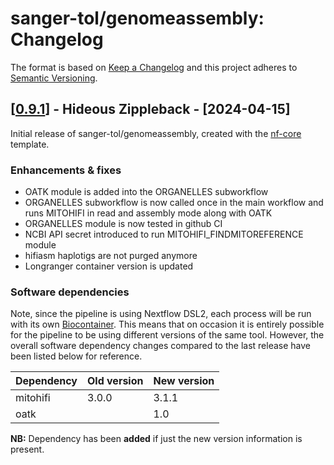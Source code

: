# sanger-tol/genomeassembly: Changelog

The format is based on [Keep a Changelog](https://keepachangelog.com/en/1.0.0/)
and this project adheres to [Semantic Versioning](https://semver.org/spec/v2.0.0.html).

## [[0.9.1](https://github.com/sanger-tol/genomeassembly/releases/tag/0.9.1)] - Hideous Zippleback - [2024-04-15]

Initial release of sanger-tol/genomeassembly, created with the [nf-core](https://nf-co.re/) template.

### Enhancements & fixes

- OATK module is added into the ORGANELLES subworkflow 
- ORGANELLES subworkflow is now called once in the main workflow and runs MITOHIFI in read and assembly mode along with OATK
- ORGANELLES module is now tested in github CI
- NCBI API secret introduced to run MITOHIFI_FINDMITOREFERENCE module
- hifiasm haplotigs are not purged anymore
- Longranger container version is updated

### Software dependencies

Note, since the pipeline is using Nextflow DSL2, each process will be run with its own [Biocontainer](https://biocontainers.pro/#/registry). This means that on occasion it is entirely possible for the pipeline to be using different versions of the same tool. However, the overall software dependency changes compared to the last release have been listed below for reference.

| Dependency      | Old version | New version                              |
| --------------- | ----------- | ---------------------------------------- |
| mitohifi        | 3.0.0       | 3.1.1                                    |
| oatk            |             | 1.0                                      |


**NB:** Dependency has been **added** if just the new version information is present.
